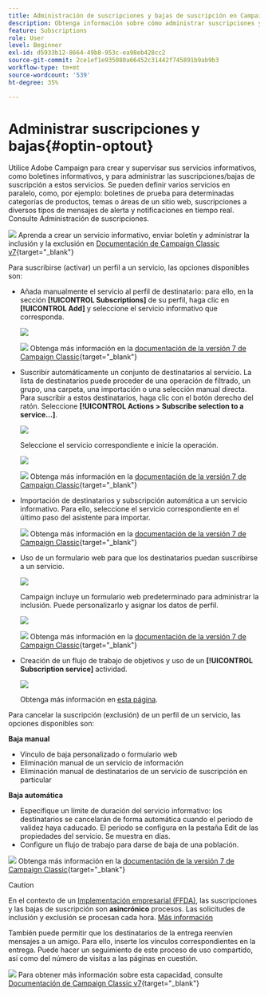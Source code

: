 ```yaml
---
title: Administración de suscripciones y bajas de suscripción en Campaign
description: Obtenga información sobre cómo administrar suscripciones y bajas en Campaign v8
feature: Subscriptions
role: User
level: Beginner
exl-id: d5933b12-8664-49b8-953c-ea98eb428cc2
source-git-commit: 2ce1ef1e935080a66452c31442f745891b9ab9b3
workflow-type: tm+mt
source-wordcount: '539'
ht-degree: 35%

---
```


# Administrar suscripciones y bajas{#optin-optout}

Utilice Adobe Campaign para crear y supervisar sus servicios informativos, como boletines informativos, y para administrar las suscripciones/bajas de suscripción a estos servicios. Se pueden definir varios servicios en paralelo, como, por ejemplo: boletines de prueba para determinadas categorías de productos, temas o áreas de un sitio web, suscripciones a diversos tipos de mensajes de alerta y notificaciones en tiempo real. Consulte Administración de suscripciones.

![](../assets/do-not-localize/book.png) Aprenda a crear un servicio informativo, enviar boletín y administrar la inclusión y la exclusión en [Documentación de Campaign Classic v7](https://experienceleague.adobe.com/docs/campaign-classic/using/sending-messages/subscriptions-and-referrals/managing-subscriptions.html){target=&quot;_blank&quot;}

Para suscribirse (activar) un perfil a un servicio, las opciones disponibles son:

* Añada manualmente el servicio al perfil de destinatario: para ello, en la sección **[!UICONTROL Subscriptions]** de su perfil, haga clic en **[!UICONTROL Add]** y seleccione el servicio informativo que corresponda.

   ![](assets/subscribe-to-a-service.png)

   ![](../assets/do-not-localize/book.png) Obtenga más información en la [documentación de la versión 7 de Campaign Classic](https://experienceleague.adobe.com/docs/campaign-classic/using/getting-started/profile-management/editing-a-profile.html?lang=en#deliveries-tab){target=&quot;_blank&quot;}

* Suscribir automáticamente un conjunto de destinatarios al servicio. La lista de destinatarios puede proceder de una operación de filtrado, un grupo, una carpeta, una importación o una selección manual directa. Para suscribir a estos destinatarios, haga clic con el botón derecho del ratón. Seleccione **[!UICONTROL Actions > Subscribe selection to a service...]**.

   ![](assets/subscribe-selection.png)

   Seleccione el servicio correspondiente e inicie la operación.

   ![](assets/subscribe-confirm.png)

   ![](../assets/do-not-localize/book.png) Obtenga más información en la [documentación de la versión 7 de Campaign Classic](https://experienceleague.adobe.com/docs/campaign-classic/using/getting-started/profile-management/editing-a-profile.html?lang=en#deliveries-tab){target=&quot;_blank&quot;}


* Importación de destinatarios y subscripción automática a un servicio informativo. Para ello, seleccione el servicio correspondiente en el último paso del asistente para importar.

   ![](../assets/do-not-localize/book.png) Obtenga más información en la [documentación de la versión 7 de Campaign Classic](https://experienceleague.adobe.com/docs/campaign-classic/using/getting-started/importing-and-exporting-data/generic-imports-exports/executing-import-jobs.html?lang=en#step-5---additional-step-when-importing-recipients){target=&quot;_blank&quot;}

* Uso de un formulario web para que los destinatarios puedan suscribirse a un servicio.

   ![](assets/opt-in-webapp.png)

   Campaign incluye un formulario web predeterminado para administrar la inclusión. Puede personalizarlo y asignar los datos de perfil.

   ![](assets/web-app.png)

   ![](../assets/do-not-localize/book.png) Obtenga más información en la [documentación de la versión 7 de Campaign Classic](https://experienceleague.adobe.com/docs/campaign-classic/using/designing-content/web-forms/use-cases--web-forms.html?lang=en#create-a-subscription--form-with-double-opt-in){target=&quot;_blank&quot;}


* Creación de un flujo de trabajo de objetivos y uso de un **[!UICONTROL Subscription service]** actividad.

   ![](assets/wf-subscription.png)

   Obtenga más información en [esta página](https://experienceleague.adobe.com/docs/campaign/automation/workflows/wf-activities/targeting-activities/subscription-services.html).

Para cancelar la suscripción (exclusión) de un perfil de un servicio, las opciones disponibles son:

**Baja manual**

* Vínculo de baja personalizado o formulario web
* Eliminación manual de un servicio de información
* Eliminación manual de destinatarios de un servicio de suscripción en particular

**Baja automática**

* Especifique un límite de duración del servicio informativo: los destinatarios se cancelarán de forma automática cuando el periodo de validez haya caducado. El periodo se configura en la pestaña Edit de las propiedades del servicio. Se muestra en días.
* Configure un flujo de trabajo para darse de baja de una población.

![](../assets/do-not-localize/book.png) Obtenga más información en la [documentación de la versión 7 de Campaign Classic](https://experienceleague.adobe.com/docs/campaign-classic/using/sending-messages/subscriptions-and-referrals/managing-subscriptions.html?lang=en#unsubscribing-a-recipient-from-a-service){target=&quot;_blank&quot;}


>[!CAUTION]
>
>En el contexto de un [Implementación empresarial (FFDA)](../architecture/enterprise-deployment.md), las suscripciones y las bajas de suscripción son **asincrónico** procesos. Las solicitudes de inclusión y exclusión se procesan cada hora. [Más información](../architecture/new-apis.md#sub-apis)

También puede permitir que los destinatarios de la entrega reenvíen mensajes a un amigo. Para ello, inserte los vínculos correspondientes en la entrega. Puede hacer un seguimiento de este proceso de uso compartido, así como del número de visitas a las páginas en cuestión.

![](../assets/do-not-localize/book.png) Para obtener más información sobre esta capacidad, consulte [Documentación de Campaign Classic v7](https://experienceleague.adobe.com/docs/campaign-classic/using/sending-messages/subscriptions-and-referrals/viral-and-social-marketing.html?lang=en#viral-marketing--forward-to-a-friend){target=&quot;_blank&quot;}
